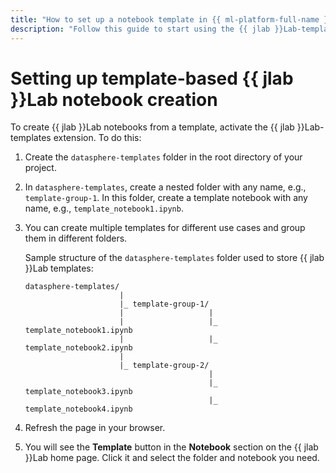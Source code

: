 ```yaml
---
title: "How to set up a notebook template in {{ ml-platform-full-name }}"
description: "Follow this guide to start using the {{ jlab }}Lab-templates extension."
---
```


# Setting up template-based {{ jlab }}Lab notebook creation

To create {{ jlab }}Lab notebooks from a template, activate the {{ jlab }}Lab-templates extension. To do this:

1. Create the `datasphere-templates` folder in the root directory of your project.
1. In `datasphere-templates`, create a nested folder with any name, e.g., `template-group-1`. In this folder, create a template notebook with any name, e.g., `template_notebook1.ipynb`.
1. You can create multiple templates for different use cases and group them in different folders.

   Sample structure of the `datasphere-templates` folder used to store {{ jlab }}Lab templates:

   ```text
   datasphere-templates/
                        |
                        |_ template-group-1/
                        |                   |
                        |                   |_ template_notebook1.ipynb
                        |                   |_ template_notebook2.ipynb
                        |
                        |_ template-group-2/
                                            |
                                            |_ template_notebook3.ipynb
                                            |_ template_notebook4.ipynb
   ```

1. Refresh the page in your browser.
1. You will see the **Template** button in the **Notebook** section on the {{ jlab }}Lab home page. Click it and select the folder and notebook you need.
